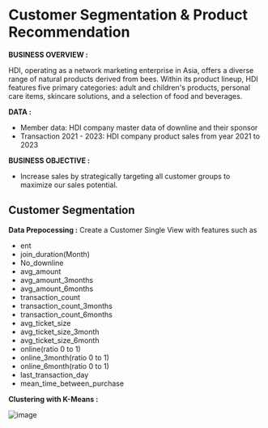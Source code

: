 # Customer Segmentation & Product Recommendation

**BUSINESS OVERVIEW :**

HDI, operating as a network marketing enterprise in Asia, offers a diverse range of natural products derived from bees. Within its product lineup, HDI features five primary categories: adult and children's products, personal care items, skincare solutions, and a selection of food and beverages.

**DATA :**  
- Member data: HDI company master data of downline and their sponsor
- Transaction 2021 - 2023: HDI company product sales from year 2021 to 2023

**BUSINESS OBJECTIVE :**

- Increase sales by strategically targeting all customer groups to maximize our sales potential.

## Customer Segmentation

**Data Prepocessing :**
Create a Customer Single View with features such as
- ent
- join_duration(Month)
- No_downline
- avg_amount
- avg_amount_3months
- avg_amount_6months
- transaction_count
- transaction_count_3months
- transaction_count_6months
- avg_ticket_size
- avg_ticket_size_3month
- avg_ticket_size_6month
- online(ratio 0 to 1)
- online_3month(ratio 0 to 1)
- online_6month(ratio 0 to 1)
- last_transaction_day
- mean_time_between_purchase

**Clustering with K-Means :**

![image](https://github.com/nacknatthawit/MADT8101-Customer-Analytics/assets/115746160/4d11b0b0-e278-4c8c-b523-be8f12095540)
